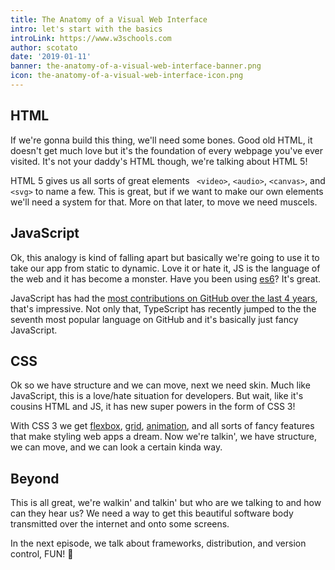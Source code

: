 ```yaml
---
title: The Anatomy of a Visual Web Interface
intro: let's start with the basics
introLink: https://www.w3schools.com
author: scotato
date: '2019-01-11'
banner: the-anatomy-of-a-visual-web-interface-banner.png
icon: the-anatomy-of-a-visual-web-interface-icon.png
---
```


## HTML

If we're gonna build this thing, we'll need some bones. Good old HTML, it doesn't get much love but it's the foundation of every webpage you've ever visited. It's not your daddy's HTML though, we're talking about HTML 5! 

HTML 5 gives us all sorts of great elements ` <video>`, `<audio>`, ` <canvas> `, and  `<svg>` to name a few. This is great, but if we want to make our own elements we'll need a system for that. More on that later, to move we need muscels.



## JavaScript

Ok, this analogy is kind of falling apart but basically we're going to use it to take our app from static to dynamic. Love it or hate it, JS is the language of the web and it has become a monster. Have you been using [es6](http://es6-features.org)? It's great.

JavaScript has had the [most contributions on GitHub over the last 4 years](https://octoverse.github.com/projects#languages), that's impressive. Not only that, TypeScript has recently jumped to the the seventh most popular language on GitHub and it's basically just fancy JavaScript.



## CSS

Ok so we have structure and we can move, next we need skin. Much like JavaScript, this is a love/hate situation for developers. But wait, like it's cousins HTML and JS, it has new super powers in the form of CSS 3!

With CSS 3 we get [flexbox](https://css-tricks.com/snippets/css/a-guide-to-flexbox/), [grid](https://css-tricks.com/snippets/css/complete-guide-grid/), [animation](https://css-tricks.com/almanac/properties/a/animation/), and all sorts of fancy features that make styling web apps a dream. Now we're talkin', we have structure, we can move, and we can look a certain kinda way.



## Beyond

This is all great, we're walkin' and talkin' but who are we talking to and how can they hear us? We need a way to get this beautiful software body transmitted over the internet and onto some screens.

In the next episode, we talk about frameworks, distribution, and version control, FUN! 🥳